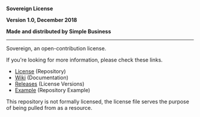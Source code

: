 **Sovereign License**

**Version 1.0, December 2018**

**Made and distributed by Simple Business**

---

Sovereign, an open-contribution license.

If you're looking for more information, please check these links.

* [License](https://github.com/For-The-Users/Sovereign/blob/master/LICENSE) (Repository)
* [Wiki](https://github.com/For-The-Users/Sovereign/wiki) (Documentation)
* [Releases](https://github.com/For-The-Users/Sovereign/releases) (License Versions)
* [Example](https://github.com/For-The-Users/Sovereign/tree/master/Examples) (Repository Example)

This repository is not formally licensed, the license file serves the purpose of being pulled from as a resource.

